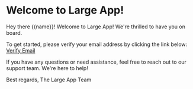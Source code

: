 # Welcome to Large App!

Hey there {{name}}!
Welcome to Large App! We're thrilled to have you on board.

To get started, please verify your email address by clicking the link below:
[Verify Email]({{verificationLink}})

If you have any questions or need assistance, feel free to reach out to our support team.
We're here to help!

Best regards,
The Large App Team
